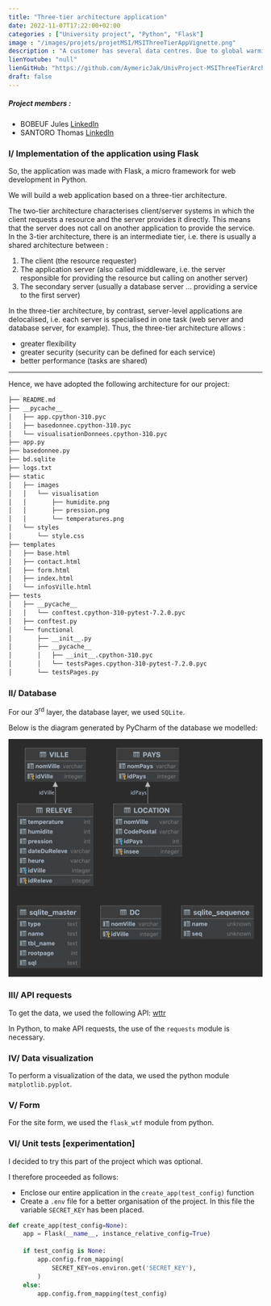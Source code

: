 ```yaml
---
title: "Three-tier architecture application"
date: 2022-11-07T17:22:00+02:00
categories : ["University project", "Python", "Flask"]
image : "/images/projets/projetMSI/MSIThreeTierAppVignette.png"
description : "A customer has several data centres. Due to global warming, it becomes important to optimise the air conditioning control of these data centres..."
lienYoutube: "null"
lienGitHub: "https://github.com/AymericJak/UnivProject-MSIThreeTierArchitectureApp"
draft: false
---
```


##### Project members :
- BOBEUF Jules [LinkedIn](https://www.linkedin.com/in/bobeuf-jules/)
- SANTORO Thomas [LinkedIn](https://www.linkedin.com/in/thomas-santoro/)

### I/ Implementation of the application using Flask

So, the application was made with Flask, a micro framework for web development in Python.

We will build a web application based on a three-tier architecture.

The two-tier architecture characterises client/server systems in which the client requests a resource and the server provides it directly. This means that the server does not call on another application to provide the service.
In the 3-tier architecture, there is an intermediate tier, i.e. there is usually a shared architecture between :

1. The client (the resource requester)
2. The application server (also called middleware, i.e. the server responsible for providing the resource but calling on another server)
3. The secondary server (usually a database server ... providing a service to the first server)

In the three-tier architecture, by contrast, server-level applications are delocalised, i.e. each server is specialised in one task (web server and database server, for example). Thus, the three-tier architecture allows :

- greater flexibility
- greater security (security can be defined for each service)
- better performance (tasks are shared)

<hr>

Hence, we have adopted the following architecture for our project:

```bash
├── README.md
├── __pycache__
│   ├── app.cpython-310.pyc
│   ├── basedonnee.cpython-310.pyc
│   └── visualisationDonnees.cpython-310.pyc
├── app.py
├── basedonnee.py
├── bd.sqlite
├── logs.txt
├── static
│   ├── images
│   │   └── visualisation
│   │       ├── humidite.png
│   │       ├── pression.png
│   │       └── temperatures.png
│   └── styles
│       └── style.css
├── templates
│   ├── base.html
│   ├── contact.html
│   ├── form.html
│   ├── index.html
│   └── infosVille.html
├── tests
│   ├── __pycache__
│   │   └── conftest.cpython-310-pytest-7.2.0.pyc
│   ├── conftest.py
│   └── functional
│       ├── __init__.py
│       ├── __pycache__
│       │   ├── __init__.cpython-310.pyc
│       │   └── testsPages.cpython-310-pytest-7.2.0.pyc
│       └── testsPages.py
```

### II/ Database

For our 3<sup>rd</sup> layer, the database layer, we used `SQLite`.

Below is the diagram generated by PyCharm of the database we modelled:

![Three-tier architecture application diagram](/images/projets/projetMSI/MSIDiagram.png)

### III/ API requests

To get the data, we used the following API: [wttr](https://www.wttr.in/)

In Python, to make API requests, the use of the `requests` module is necessary.

### IV/ Data visualization

To perform a visualization of the data, we used the python module `matplotlib.pyplot`.

### V/ Form

For the site form, we used the `flask_wtf` module from python.

### VI/ Unit tests [experimentation]

I decided to try this part of the project which was optional.

I therefore proceeded as follows:

- Enclose our entire application in the `create_app(test_config)` function
- Create a `.env` file for a better organisation of the project. In this file the variable `SECRET_KEY` has been placed.
```python
def create_app(test_config=None):
    app = Flask(__name__, instance_relative_config=True)

    if test_config is None:
        app.config.from_mapping(
            SECRET_KEY=os.environ.get('SECRET_KEY'),
        )
    else:
        app.config.from_mapping(test_config)

```
